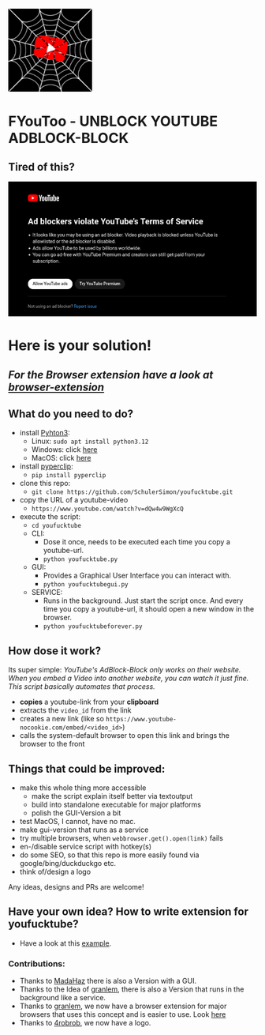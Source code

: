 <img src=Ad-blocker-logo-v1.1.png width=170></img> 

# FYouToo - UNBLOCK YOUTUBE ADBLOCK-BLOCK

## Tired of this?
![FYouToo-Adblock-blcoker](adblock-blocker.png)

# Here is your solution! 

***<h2>For the Browser extension have a look at [browser-extension](./browser-extension/README.md)</h2>*** 


## What do you need to do?

- install [Pyhton3](https://www.python.org/downloads/): 
    - Linux: `sudo apt install python3.12` 
    - Windows: click [here](https://www.python.org/downloads/)
    - MacOS: click [here](https://www.python.org/downloads/)
- install [pyperclip](https://pypi.org/project/pyperclip/):
    - `pip install pyperclip`
- clone this repo: 
    - `git clone https://github.com/SchulerSimon/youfucktube.git`
- copy the URL of a youtube-video
    - `https://www.youtube.com/watch?v=dQw4w9WgXcQ`
- execute the script: 
    - `cd youfucktube`
    - CLI: 
      - Dose it once, needs to be executed each time you copy a youtube-url.
      - `python youfucktube.py`
    - GUI: 
      - Provides a Graphical User Interface you can interact with. 
      - `python youfucktubegui.py`
    - SERVICE:
      - Runs in the background. Just start the script once. And every time you copy a youtube-url, it should open a new window in the browser. 
      - `python youfucktubeforever.py`

## How dose it work?
Its super simple: *YouTube's AdBlock-Block only works on their website. When you embed a Video into another website, you can watch it just fine. This script basically automates that process.* 

- **copies** a youtube-link from your **clipboard**
- extracts the `video_id` from the link 
- creates a new link (like so `https://www.youtube-nocookie.com/embed/<video_id>`)
- calls the system-default browser to open this link and brings the browser to the front

## Things that could be improved:
- make this whole thing more accessible
  - make the script explain itself better via textoutput
  - build into standalone executable for major platforms
  - polish the GUI-Version a bit
- test MacOS, I cannot, have no mac. 
- make gui-version that runs as a service
- try multiple browsers, when `webbrowser.get().open(link)` fails
- en-/disable service script with hotkey(s)
- do some SEO, so that this repo is more easily found via google/bing/duckduckgo etc. 
- think of/design a logo

Any ideas, designs and PRs are welcome!

## Have your own idea? How to write extension for youfucktube?
- Have a look at this [example](extension_example_youfucktube.py). 



### Contributions: 
- Thanks to [MadaHaz](https://github.com/MadaHaz) there is also a Version with a GUI. 
- Thanks to the Idea of [granlem](https://github.com/granlem), there is also a Version that runs in the background like a service. 
- Thanks to [granlem](https://github.com/granlem), we now have a browser extension for major browsers that uses this concept and is easier to use. Look [here](./browser-extension/README.md)
- Thanks to [4robrob](https://github.com/4robrob), we now have a logo. 
